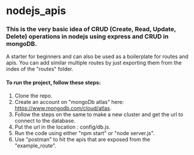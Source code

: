 # nodejs_apis

### This is the very basic idea of CRUD (Create, Read, Update, Delete) operations in nodejs using express and CRUD in mongoDB.
A starter for beginners and can also be used as a boilerplate for routes and apis. You can add similar multiple routes by just exporting them from the index of the "routes" folder.

#### To run the project, follow these steps:

1. Clone the repo.
2. Create an account on "mongoDb atlas" here: https://www.mongodb.com/cloud/atlas.
3. Follow the steps on the same to make a new cluster and get the url to connect to the database.
4. Put the url in the location : config/db.js.
5. Run the code using either "npm start" or "node server.js".
6. Use "postman" to hit the apis that are exposed from the "example_route".
